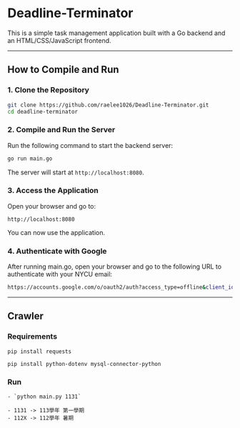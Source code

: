 # Deadline-Terminator

This is a simple task management application built with a Go backend and an HTML/CSS/JavaScript frontend.

---

## How to Compile and Run

### 1. Clone the Repository

```bash
git clone https://github.com/raelee1026/Deadline-Terminator.git
cd deadline-terminator
```

### 2. Compile and Run the Server

Run the following command to start the backend server:

```bash
go run main.go
```

The server will start at `http://localhost:8080`.

### 3. Access the Application

Open your browser and go to:

```plaintext
http://localhost:8080
```
You can now use the application.

### 4. Authenticate with Google
After running main.go, open your browser and go to the following URL to authenticate with your NYCU email:
```bash
https://accounts.google.com/o/oauth2/auth?access_type=offline&client_id=997285622302-goltvajj196rm1ims0sijhgbvro82cad.apps.googleusercontent.com&redirect_uri=http%3A%2F%2Flocalhost%3A8080%2Foauth2%2Fcallback&response_type=code&scope=https%3A%2F%2Fwww.googleapis.com%2Fauth%2Fgmail.readonly&state=state-token
```
---
## Crawler
### Requirements
`pip install requests`

`pip install python-dotenv mysql-connector-python`

### Run
    - `python main.py 1131`

    - 1131 -> 113學年 第一學期    
    - 112X -> 112學年 暑期
